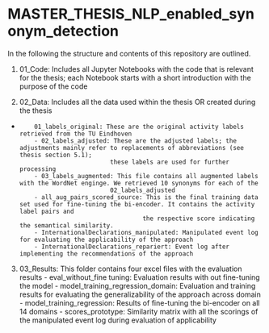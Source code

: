 # MASTER_THESIS_NLP_enabled_synonym_detection

In the following the structure and contents of this repository are outlined.

1. 01_Code: Includes all Jupyter Notebooks with the code that is relevant for the thesis; 
          each Notebook starts with a short introduction with the purpose of the code
    
2. 02_Data: Includes all the data used within the thesis OR created during the thesis
-         01_labels_original: These are the original activity labels retrieved from the TU Eindhoven
          - 02_labels_adjusted: These are the adjusted labels; the adjustments mainly refer to replacements of abbreviations (see thesis section 5.1); 
                               these labels are used for further processing
          - 03_labels_augmented: This file contains all augmented labels with the WordNet enginge. We retrieved 10 synonyms for each of the       
                               02_labels_adjusted   
          - all_aug_pairs_scored_source: This is the final training data set used for fine-tuning the bi-encoder. It contains the activity label pairs and 
                                        the respective score indicating the semantical similarity.  
          - InternationalDeclarations_manipulated: Manipulated event log for evaluating the applicability of the approach
          - InternationalDeclarations_repariert: Event log after implementing the recommendations of the approach
          
3. 03_Results: This folder contains four excel files with the evaluation results
          - eval_without_fine tuning: Evaluation results with out fine-tuning the model
          - model_training_regression_domain: Evaluation and training results for evaluating the generalizability of the approach across domain
          - model_training_regression: Results of fine-tuning the bi-encoder on all 14 domains
          - scores_prototype: Similarity matrix with all the scorings of the manipulated event log during evaluation of applicability
          
